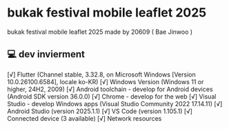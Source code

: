 # bukak festival mobile leaflet 2025
bukak festival mobile leaflet 2025 made by 20609 ( Bae Jinwoo )

## 💻 dev invierment
[√] Flutter (Channel stable, 3.32.8, on Microsoft Windows [Version 10.0.26100.6584], locale ko-KR)
[√] Windows Version (Windows 11 or higher, 24H2, 2009)
[√] Android toolchain - develop for Android devices (Android SDK version 36.0.0)
[√] Chrome - develop for the web
[√] Visual Studio - develop Windows apps (Visual Studio Community 2022 17.14.11)
[√] Android Studio (version 2025.1.1)
[√] VS Code (version 1.105.1)
[√] Connected device (3 available)
[√] Network resources
